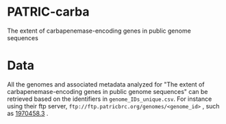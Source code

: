 # PATRIC-carba
The extent of carbapenemase-encoding genes in public genome sequences

# Data
All the genomes and associated metadata analyzed for "The extent of carbapenemase-encoding genes in public genome sequences" can be retrieved based on the identifiers in `genome_IDs_unique.csv`. For instance using their ftp server, `ftp://ftp.patricbrc.org/genomes/<genome_id>` , such as [1970458.3](ftp://ftp.patricbrc.org/genomes/1970458.3) .  
